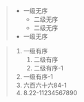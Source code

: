 > - 一级无序
>   - 二级无序
>   - 二级无序
> - 一级无序

> 1. 一级有序
>    1. 二级有序
>    2. 二级有序-1
> 2. 一级有序-1
> 3. 六百六十六84-1
> 4. 8.22-11234567890
